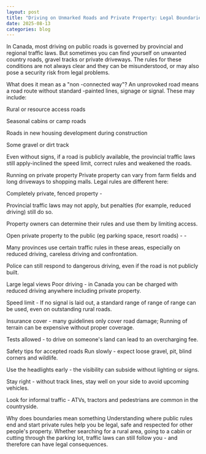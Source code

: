 ```yaml
---
layout: post
title: "Driving on Unmarked Roads and Private Property: Legal Boundaries"
date: 2025-08-13
categories: blog
---
```


In Canada, most driving on public roads is governed by provincial and regional traffic laws. But sometimes you can find yourself on unwanted country roads, gravel tracks or private driveways. The rules for these conditions are not always clear and they can be misunderstood, or may also pose a security risk from legal problems.

What does it mean as a "non -connected way"?
An unprovoked road means a road route without standard -painted lines, signage or signal. These may include:

Rural or resource access roads

Seasonal cabins or camp roads

Roads in new housing development during construction

Some gravel or dirt track

Even without signs, if a road is publicly available, the provincial traffic laws still apply-inclined the speed limit, correct rules and weakened the roads.

Running on private property
Private property can vary from farm fields and long driveways to shopping malls. Legal rules are different here:

Completely private, fenced property -

Provincial traffic laws may not apply, but penalties (for example, reduced driving) still do so.

Property owners can determine their rules and use them by limiting access.

Open private property to the public (eg parking space, resort roads) - -

Many provinces use certain traffic rules in these areas, especially on reduced driving, careless driving and confrontation.

Police can still respond to dangerous driving, even if the road is not publicly built.

Large legal views
Poor driving - in Canada you can be charged with reduced driving anywhere including private property.

Speed limit - If no signal is laid out, a standard range of range of range can be used, even on outstanding rural roads.

Insurance cover - many guidelines only cover road damage; Running of terrain can be expensive without proper coverage.

Tests allowed - to drive on someone's land can lead to an overcharging fee.

Safety tips for accepted roads
Run slowly - expect loose gravel, pit, blind corners and wildlife.

Use the headlights early - the visibility can subside without lighting or signs.

Stay right - without track lines, stay well on your side to avoid upcoming vehicles.

Look for informal traffic - ATVs, tractors and pedestrians are common in the countryside.

Why does boundaries mean something
Understanding where public rules end and start private rules help you be legal, safe and respected for other people's property. Whether searching for a rural area, going to a cabin or cutting through the parking lot, traffic laws can still follow you - and therefore can have legal consequences.